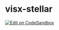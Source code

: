 # visx-stellar

[![Edit on CodeSandbox](https://codesandbox.io/static/img/play-codesandbox.svg)](https://codesandbox.io/s/visx-stellar-t1qw0)
